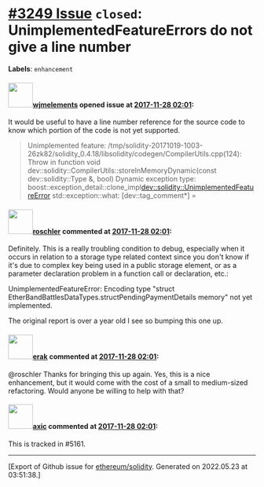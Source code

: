 # [\#3249 Issue](https://github.com/ethereum/solidity/issues/3249) `closed`: UnimplementedFeatureErrors do not give a line number
**Labels**: `enhancement`


#### <img src="https://avatars.githubusercontent.com/u/799573?v=4" width="50">[wjmelements](https://github.com/wjmelements) opened issue at [2017-11-28 02:01](https://github.com/ethereum/solidity/issues/3249):

It would be useful to have a line number reference for the source code to know which portion of the code is not yet supported.

> Unimplemented feature:
/tmp/solidity-20171019-1003-26zk82/solidity_0.4.18/libsolidity/codegen/CompilerUtils.cpp(124): Throw in function void dev::solidity::CompilerUtils::storeInMemoryDynamic(const dev::solidity::Type &, bool)
Dynamic exception type: boost::exception_detail::clone_impl<dev::solidity::UnimplementedFeatureError>
std::exception::what: 
[dev::tag_comment*] = 

#### <img src="https://avatars.githubusercontent.com/u/4660487?v=4" width="50">[roschler](https://github.com/roschler) commented at [2017-11-28 02:01](https://github.com/ethereum/solidity/issues/3249#issuecomment-443443176):

Definitely.  This is a really troubling condition to debug, especially when it occurs in relation to a storage type related context since you don't know if it's due to complex key being used in a public storage element, or as a parameter declaration problem in a function call or declaration, etc.:

UnimplementedFeatureError: Encoding type "struct EtherBandBattlesDataTypes.structPendingPaymentDetails memory" not yet implemented.

The original report is over a year old I see so bumping this one up.

#### <img src="https://avatars.githubusercontent.com/u/20012009?u=61e903cf16bc5f3353db1d571401e2e71b6f61ed&v=4" width="50">[erak](https://github.com/erak) commented at [2017-11-28 02:01](https://github.com/ethereum/solidity/issues/3249#issuecomment-443722003):

@roschler Thanks for bringing this up again. Yes, this is a nice enhancement, but it would come with the cost of a small to medium-sized refactoring. Would anyone be willing to help with that?

#### <img src="https://avatars.githubusercontent.com/u/20340?v=4" width="50">[axic](https://github.com/axic) commented at [2017-11-28 02:01](https://github.com/ethereum/solidity/issues/3249#issuecomment-565395320):

This is tracked in #5161.


-------------------------------------------------------------------------------



[Export of Github issue for [ethereum/solidity](https://github.com/ethereum/solidity). Generated on 2022.05.23 at 03:51:38.]
